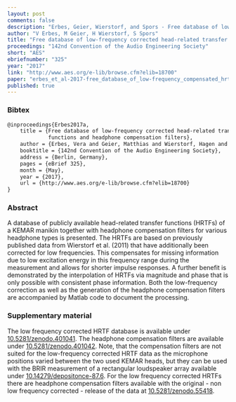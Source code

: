 ```yaml
---
layout: post
comments: false
description: "Erbes, Geier, Wierstorf, and Spors - Free database of low-frequency corrected head-related transfer functions and headphone compensation filters"
author: "V Erbes, M Geier, H Wierstorf, S Spors"
title: "Free database of low-frequency corrected head-related transfer functions and headphone compensation filters"
proceedings: "142nd Convention of the Audio Engineering Society"
short: "AES"
ebriefnumber: "325"
year: "2017"
link: "http://www.aes.org/e-lib/browse.cfm?elib=18700"
paper: "erbes_et_al-2017-free_database_of_low-frequency_compensated_hrtfs.pdf"
published: true
---
```


### Bibtex

```latex
@inproceedings{Erbes2017a,
    title = {Free database of low-frequency corrected head-related transfer
             functions and headphone compensation filters},
    author = {Erbes, Vera and Geier, Matthias and Wierstorf, Hagen and Spors, Sascha},
    booktitle = {142nd Convention of the Audio Engineering Society},
    address = {Berlin, Germany},
    pages = {eBrief 325},
    month = {May},
    year = {2017},
    url = {http://www.aes.org/e-lib/browse.cfm?elib=18700}
}
```

### Abstract

A database of publicly available head-related transfer functions (HRTFs) of a
KEMAR manikin together with headphone compensation filters for various headphone
types is presented. The HRTFs are based on previously published data from
Wierstorf et al. (2011) that have additionally been corrected for low
frequencies. This compensates for missing information due to low excitation
energy in this frequency range during the measurement and allows for shorter
impulse responses. A further benefit is demonstrated by the interpolation of
HRTFs via magnitude and phase that is only possible with consistent phase
information. Both the low-frequency correction as well as the generation of the
headphone compensation filters are accompanied by Matlab code to document the
processing.

### Supplementary material

The low frequency corrected HRTF database is available under
[10.5281/zenodo.401041](https://doi.org/10.5281/zenodo.401041).
The headphone compensation filters are available under
[10.5281/zenodo.401042](https://doi.org/10.5281/zenodo.401042).
Note, that the compensation filters are not suited for the low-frequency
corrected HRTF data as the microphone positions varied between the two used
KEMAR heads, but they can be used with the BRIR measurement of a rectangular
loudspeaker array available under
[10.14279/depositonce-87.6](https://doi.org/10.14279/depositonce-87.6).
For the low frequency corrected HRTFs there are headphone compensation filters
available with the original - non low frequency corrected - release of the data
at [10.5281/zenodo.55418](https://doi.org/10.5281/zenodo.55418).
